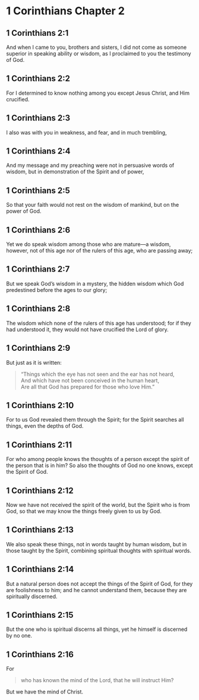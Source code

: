 # 1 Corinthians Chapter 2

## 1 Corinthians 2:1

And when I came to you, brothers and sisters, I did not come as someone superior in speaking ability or wisdom, as I proclaimed to you the testimony of God.

## 1 Corinthians 2:2

For I determined to know nothing among you except Jesus Christ, and Him crucified.

## 1 Corinthians 2:3

I also was with you in weakness, and fear, and in much trembling,

## 1 Corinthians 2:4

And my message and my preaching were not in persuasive words of wisdom, but in demonstration of the Spirit and of power,

## 1 Corinthians 2:5

So that your faith would not rest on the wisdom of mankind, but on the power of God.

## 1 Corinthians 2:6

Yet we do speak wisdom among those who are mature—a wisdom, however, not of this age nor of the rulers of this age, who are passing away;

## 1 Corinthians 2:7

But we speak God’s wisdom in a mystery, the hidden wisdom which God predestined before the ages to our glory;

## 1 Corinthians 2:8

The wisdom which none of the rulers of this age has understood; for if they had understood it, they would not have crucified the Lord of glory.

## 1 Corinthians 2:9

But just as it is written:

> “Things which the eye has not seen and the ear has not heard,  
> And which have not been conceived in the human heart,  
> Are all that God has prepared for those who love Him.”

## 1 Corinthians 2:10

For to us God revealed them through the Spirit; for the Spirit searches all things, even the depths of God.

## 1 Corinthians 2:11

For who among people knows the thoughts of a person except the spirit of the person that is in him? So also the thoughts of God no one knows, except the Spirit of God.

## 1 Corinthians 2:12

Now we have not received the spirit of the world, but the Spirit who is from God, so that we may know the things freely given to us by God.

## 1 Corinthians 2:13

We also speak these things, not in words taught by human wisdom, but in those taught by the Spirit, combining spiritual thoughts with spiritual words.

## 1 Corinthians 2:14

But a natural person does not accept the things of the Spirit of God, for they are foolishness to him; and he cannot understand them, because they are spiritually discerned.

## 1 Corinthians 2:15

But the one who is spiritual discerns all things, yet he himself is discerned by no one.

## 1 Corinthians 2:16

For

> who has known the mind of the Lord, that he will instruct Him?

But we have the mind of Christ.

